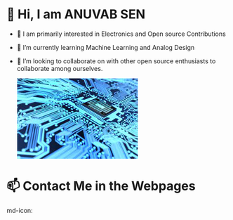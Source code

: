 # 👋 Hi, I am ANUVAB SEN
- 👀 I am primarily interested in Electronics and Open source Contributions
- 🌱 I’m currently learning Machine Learning and Analog Design
- 💞️ I’m looking to collaborate on with other open source enthusiasts to collaborate among ourselves.

   ![Download](Download.jpg)
# 📫 Contact Me in the Webpages
md-icon:



<!---
AnuvabSen1/AnuvabSen1 is a ✨ special ✨ repository because its `README.md` (this file) appears on your GitHub profile.
You can click the Preview link to take a look at your changes.
--->
